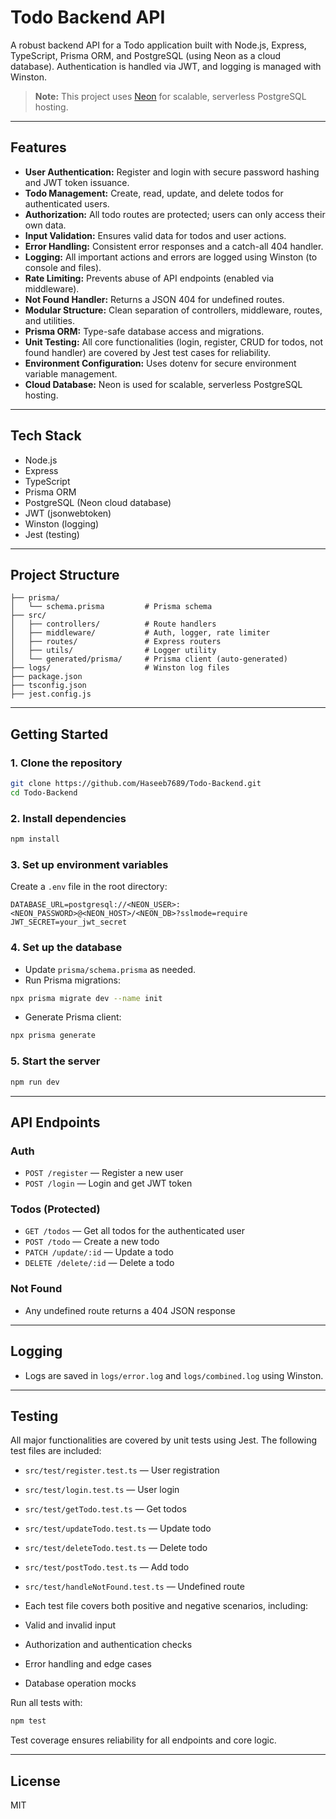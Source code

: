 # Todo Backend API

A robust backend API for a Todo application built with Node.js, Express, TypeScript, Prisma ORM, and PostgreSQL (using Neon as a cloud database). Authentication is handled via JWT, and logging is managed with Winston.

> **Note:** This project uses [Neon](https://neon.tech/) for scalable, serverless PostgreSQL hosting.

---

## Features

- **User Authentication:** Register and login with secure password hashing and JWT token issuance.
- **Todo Management:** Create, read, update, and delete todos for authenticated users.
- **Authorization:** All todo routes are protected; users can only access their own data.
- **Input Validation:** Ensures valid data for todos and user actions.
- **Error Handling:** Consistent error responses and a catch-all 404 handler.
- **Logging:** All important actions and errors are logged using Winston (to console and files).
- **Rate Limiting:** Prevents abuse of API endpoints (enabled via middleware).
- **Not Found Handler:** Returns a JSON 404 for undefined routes.
- **Modular Structure:** Clean separation of controllers, middleware, routes, and utilities.
- **Prisma ORM:** Type-safe database access and migrations.
- **Unit Testing:** All core functionalities (login, register, CRUD for todos, not found handler) are covered by Jest test cases for reliability.
- **Environment Configuration:** Uses dotenv for secure environment variable management.
- **Cloud Database:** Neon is used for scalable, serverless PostgreSQL hosting.

---

## Tech Stack

- Node.js
- Express
- TypeScript
- Prisma ORM
- PostgreSQL (Neon cloud database)
- JWT (jsonwebtoken)
- Winston (logging)
- Jest (testing)

---

## Project Structure

```
├── prisma/
│   └── schema.prisma         # Prisma schema
├── src/
│   ├── controllers/          # Route handlers
│   ├── middleware/           # Auth, logger, rate limiter
│   ├── routes/               # Express routers
│   ├── utils/                # Logger utility
│   └── generated/prisma/     # Prisma client (auto-generated)
├── logs/                     # Winston log files
├── package.json
├── tsconfig.json
├── jest.config.js
```

---

## Getting Started

### 1. Clone the repository

```sh
git clone https://github.com/Haseeb7689/Todo-Backend.git
cd Todo-Backend
```

### 2. Install dependencies

```sh
npm install
```

### 3. Set up environment variables

Create a `.env` file in the root directory:

```
DATABASE_URL=postgresql://<NEON_USER>:<NEON_PASSWORD>@<NEON_HOST>/<NEON_DB>?sslmode=require
JWT_SECRET=your_jwt_secret
```

### 4. Set up the database

- Update `prisma/schema.prisma` as needed.
- Run Prisma migrations:

```sh
npx prisma migrate dev --name init
```

- Generate Prisma client:

```sh
npx prisma generate
```

### 5. Start the server

```sh
npm run dev
```

---

## API Endpoints

### Auth

- `POST /register` — Register a new user
- `POST /login` — Login and get JWT token

### Todos (Protected)

- `GET /todos` — Get all todos for the authenticated user
- `POST /todo` — Create a new todo
- `PATCH /update/:id` — Update a todo
- `DELETE /delete/:id` — Delete a todo

### Not Found

- Any undefined route returns a 404 JSON response

---

## Logging

- Logs are saved in `logs/error.log` and `logs/combined.log` using Winston.

---

## Testing

All major functionalities are covered by unit tests using Jest. The following test files are included:

- `src/test/register.test.ts` — User registration
- `src/test/login.test.ts` — User login
- `src/test/getTodo.test.ts` — Get todos
- `src/test/updateTodo.test.ts` — Update todo
- `src/test/deleteTodo.test.ts` — Delete todo
- `src/test/postTodo.test.ts` — Add todo
- `src/test/handleNotFound.test.ts` — Undefined route
- Each test file covers both positive and negative scenarios, including:

- Valid and invalid input
- Authorization and authentication checks
- Error handling and edge cases
- Database operation mocks

Run all tests with:

```sh
npm test
```

Test coverage ensures reliability for all endpoints and core logic.

---

## License

MIT
